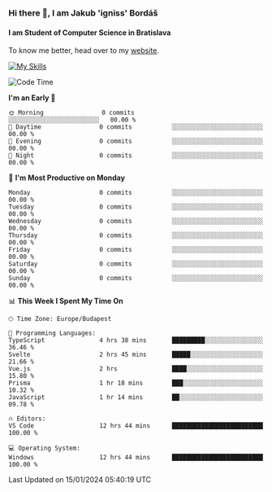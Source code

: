 ### Hi there 👋, I am Jakub 'igniss' Bordáš

#### I am Student of Computer Science in Bratislava
To know me better, head over to my [website](https://bordas.sk).

[![My Skills](https://skillicons.dev/icons?i=js,html,css,figma,svelte,java,kotlin,python,postgresql,typescript,nest,nodejs)](https://bordas.sk)


<!--START_SECTION:waka-->
![Code Time](http://img.shields.io/badge/Code%20Time-1%2C351%20hrs%207%20mins-blue)

**I'm an Early 🐤** 

```text
🌞 Morning                0 commits           ░░░░░░░░░░░░░░░░░░░░░░░░░   00.00 % 
🌆 Daytime                0 commits           ░░░░░░░░░░░░░░░░░░░░░░░░░   00.00 % 
🌃 Evening                0 commits           ░░░░░░░░░░░░░░░░░░░░░░░░░   00.00 % 
🌙 Night                  0 commits           ░░░░░░░░░░░░░░░░░░░░░░░░░   00.00 % 
```
📅 **I'm Most Productive on Monday** 

```text
Monday                   0 commits           ░░░░░░░░░░░░░░░░░░░░░░░░░   00.00 % 
Tuesday                  0 commits           ░░░░░░░░░░░░░░░░░░░░░░░░░   00.00 % 
Wednesday                0 commits           ░░░░░░░░░░░░░░░░░░░░░░░░░   00.00 % 
Thursday                 0 commits           ░░░░░░░░░░░░░░░░░░░░░░░░░   00.00 % 
Friday                   0 commits           ░░░░░░░░░░░░░░░░░░░░░░░░░   00.00 % 
Saturday                 0 commits           ░░░░░░░░░░░░░░░░░░░░░░░░░   00.00 % 
Sunday                   0 commits           ░░░░░░░░░░░░░░░░░░░░░░░░░   00.00 % 
```


📊 **This Week I Spent My Time On** 

```text
🕑︎ Time Zone: Europe/Budapest

💬 Programming Languages: 
TypeScript               4 hrs 38 mins       █████████░░░░░░░░░░░░░░░░   36.46 % 
Svelte                   2 hrs 45 mins       █████░░░░░░░░░░░░░░░░░░░░   21.66 % 
Vue.js                   2 hrs               ████░░░░░░░░░░░░░░░░░░░░░   15.80 % 
Prisma                   1 hr 18 mins        ███░░░░░░░░░░░░░░░░░░░░░░   10.32 % 
JavaScript               1 hr 14 mins        ██░░░░░░░░░░░░░░░░░░░░░░░   09.78 % 

🔥 Editors: 
VS Code                  12 hrs 44 mins      █████████████████████████   100.00 % 

💻 Operating System: 
Windows                  12 hrs 44 mins      █████████████████████████   100.00 % 
```


 Last Updated on 15/01/2024 05:40:19 UTC
<!--END_SECTION:waka-->
